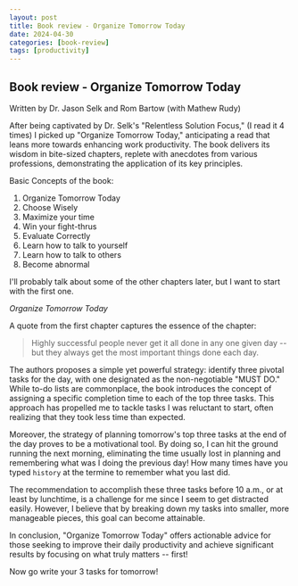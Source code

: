 ```yaml
---
layout: post
title: Book review - Organize Tomorrow Today  
date: 2024-04-30
categories: [book-review]
tags: [productivity]
---
```


## Book review - Organize Tomorrow Today

Written by Dr. Jason Selk and Rom Bartow (with Mathew Rudy)

After being captivated by Dr. Selk's "Relentless Solution Focus," (I read it 4 times) I picked up "Organize Tomorrow Today," anticipating a read that leans more towards enhancing work productivity. The book delivers its wisdom in bite-sized chapters, replete with anecdotes from various professions, demonstrating the application of its key principles.

Basic Concepts of the book:

1. Organize Tomorrow Today
1. Choose Wisely
1. Maximize your time
1. Win your fight-thrus
1. Evaluate Correctly
1. Learn how to talk to yourself
1. Learn how to talk to others
1. Become abnormal

I'll probably talk about some of the other chapters later, but I want to start with the first one.

*Organize Tomorrow Today*

A quote from the first chapter captures the essence of the chapter:

> Highly successful people never get it all done 
> in any one given day -- but they always 
> get the most important things done each day.

The authors proposes a simple yet powerful strategy: identify three pivotal tasks for the day, with one designated as the non-negotiable "MUST DO." While to-do lists are commonplace, the book introduces the concept of assigning a specific completion time to each of the top three tasks. This approach has propelled me to tackle tasks I was reluctant to start, often realizing that they took less time than expected.

Moreover, the strategy of planning tomorrow's top three tasks at the end of the day proves to be a motivational tool. By doing so, I can hit the ground running the next morning, eliminating the time usually lost in planning and remembering what was I doing the previous day! How many times have you typed `history` at the termine to remember what you last did.

The recommendation to accomplish these three tasks before 10 a.m., or at least by lunchtime, is a challenge for me since I seem to get distracted easily. However, I believe that by breaking down my tasks into smaller, more manageable pieces, this goal can become attainable.

In conclusion, "Organize Tomorrow Today" offers actionable advice for those seeking to improve their daily productivity and achieve significant results by focusing on what truly matters -- first!

Now go write your 3 tasks for tomorrow! 

